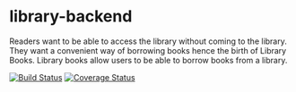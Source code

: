 # library-backend
Readers want to be able to access the library without coming to the library. They want a convenient way of borrowing books hence the birth of Library Books. Library books allow users to be able to borrow books from a library.

[![Build Status](https://travis-ci.com/Akinmyde/library-backend.svg?branch=develop)](https://travis-ci.com/Akinmyde/library-backend)
[![Coverage Status](https://coveralls.io/repos/github/Akinmyde/learn-sequelize/badge.svg)](https://coveralls.io/github/Akinmyde/learn-sequelize)